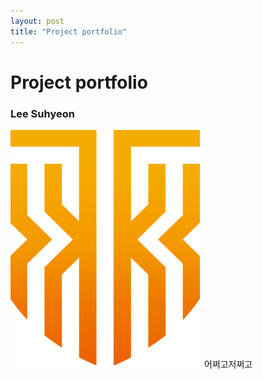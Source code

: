 ```yaml
---
layout: post
title: "Project portfolio"
---
```


# Project portfolio
### Lee Suhyeon

![](https://raw.githubusercontent.com/bada7211/bada7211.github.com/master/KakaoTalk_20160610_183817448.png) 어쩌고저쩌고

